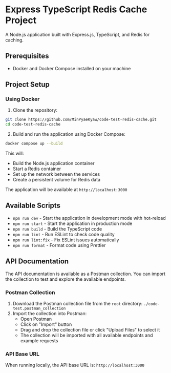 # Express TypeScript Redis Cache Project

A Node.js application built with Express.js, TypeScript, and Redis for caching.

## Prerequisites

- Docker and Docker Compose installed on your machine

## Project Setup

### Using Docker

1. Clone the repository:
```bash
git clone https://github.com/MinPyaeKyaw/code-test-redis-cache.git
cd code-test-redis-cache
```

2. Build and run the application using Docker Compose:
```bash
docker compose up --build
```

This will:
- Build the Node.js application container
- Start a Redis container
- Set up the network between the services
- Create a persistent volume for Redis data

The application will be available at `http://localhost:3000`

## Available Scripts

- `npm run dev` - Start the application in development mode with hot-reload
- `npm run start` - Start the application in production mode
- `npm run build` - Build the TypeScript code
- `npm run lint` - Run ESLint to check code quality
- `npm run lint:fix` - Fix ESLint issues automatically
- `npm run format` - Format code using Prettier

## API Documentation

The API documentation is available as a Postman collection. You can import the collection to test and explore the available endpoints.

### Postman Collection

1. Download the Postman collection file from the `root` directory: `./code-test.postman_collection`
2. Import the collection into Postman:
   - Open Postman
   - Click on "Import" button
   - Drag and drop the collection file or click "Upload Files" to select it
   - The collection will be imported with all available endpoints and example requests

### API Base URL

When running locally, the API base URL is: `http://localhost:3000`